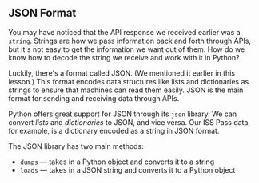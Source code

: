 ## JSON Format

You may have noticed that the API response we received earlier was a `string`. Strings are how we pass information back and forth through APIs, but it's not easy to get the information we want out of them. How do we know how to decode the string we receive and work with it in Python?

Luckily, there's a format called JSON. (We mentioned it earlier in this lesson.) This format encodes data structures like lists and dictionaries as strings to ensure that machines can read them easily. JSON is the main format for sending and receiving data through APIs.

Python offers great support for JSON through its `json` library. We can convert *lists* and *dictionaries* to JSON, and vice versa. Our ISS Pass data, for example, is a dictionary encoded as a string in JSON format.

The JSON library has two main methods:

- `dumps` — takes in a Python object and converts it to a string
- `loads` — takes in a JSON string and converts it to a Python object
